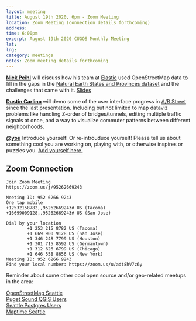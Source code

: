 ```yaml
---
layout: meeting
title: August 19th 2020, 6pm - Zoom Meeting
location: Zoom Meeting (connection details forthcoming)
address: 
time: 6:00pm
excerpt: August 19th 2020 CUGOS Monthly Meeting
lat: 
lng: 
category: meetings
notes: Zoom meeting details forthcoming
---
```


**[Nick Peihl](https://github.com/nickpeihl)** will discuss how his team at [Elastic](https://elastic.co) used OpenStreetMap data to fill in the gaps in the [Natural Earth States and Provinces dataset](https://www.naturalearthdata.com/downloads/10m-cultural-vectors/10m-admin-1-states-provinces/) and the challenges that came with it. [Slides](https://drive.google.com/file/d/1Lncv7Tk80NfG-vrjnfeDBKlXRVWBrBSX/view?usp=sharing)

**[Dustin Carlino](https://github.com/dabreegster)** will demo some of the user interface progress in [A/B Street](https://abstreet.org) since the last presentation. Including but not limited to map dataviz problems like handling Z-order of bridges/tunnels, editing multiple traffic signals at once, and a way to visualize commuter patterns between different neighborhoods.

**[@you](http://cugos.org/people/)** Introduce yourself! Or re-introuduce yourself! Please tell us about something cool you are working on, playing with, or otherwise inspires or puzzles you. [Add yourself here.](https://github.com/cugos/cugos.github.com/blob/master/meetings/_posts/2020-05-20-cugos_monthly.md)

## Zoom Connection

```
Join Zoom Meeting
https://zoom.us/j/95262669243

Meeting ID: 952 6266 9243
One tap mobile
+12532158782,,95262669243# US (Tacoma)
+16699009128,,95262669243# US (San Jose)

Dial by your location
        +1 253 215 8782 US (Tacoma)
        +1 669 900 9128 US (San Jose)
        +1 346 248 7799 US (Houston)
        +1 301 715 8592 US (Germantown)
        +1 312 626 6799 US (Chicago)
        +1 646 558 8656 US (New York)
Meeting ID: 952 6266 9243
Find your local number: https://zoom.us/u/adt8hV7z6y
```

Reminder about some other cool open source and/or geo-related meetups in the area:

[OpenStreetMap Seattle](https://www.meetup.com/OpenStreetMap-Seattle/)  
[Puget Sound QGIS Users](https://www.meetup.com/Puget-Sound-QGIS-Users-Group/)  
[Seattle Postgres Users](https://www.meetup.com/Seattle-Postgres/)  
[Maptime Seattle](https://www.meetup.com/MaptimeSEA/)  
